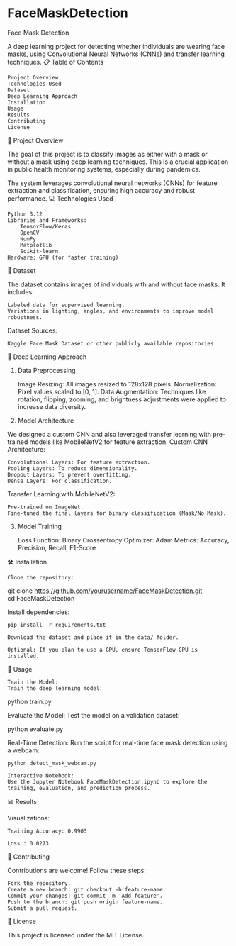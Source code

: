 # FaceMaskDetection

Face Mask Detection


A deep learning project for detecting whether individuals are wearing face masks, using Convolutional Neural Networks (CNNs) and transfer learning techniques.
📋 Table of Contents

    Project Overview
    Technologies Used
    Dataset
    Deep Learning Approach
    Installation
    Usage
    Results
    Contributing
    License

📖 Project Overview

The goal of this project is to classify images as either with a mask or without a mask using deep learning techniques. This is a crucial application in public health monitoring systems, especially during pandemics.

The system leverages convolutional neural networks (CNNs) for feature extraction and classification, ensuring high accuracy and robust performance.
💻 Technologies Used

    Python 3.12
    Libraries and Frameworks:
        TensorFlow/Keras
        OpenCV
        NumPy
        Matplotlib
        Scikit-learn
    Hardware: GPU (for faster training)

📂 Dataset

The dataset contains images of individuals with and without face masks. It includes:

    Labeled data for supervised learning.
    Variations in lighting, angles, and environments to improve model robustness.

Dataset Sources:

    Kaggle Face Mask Dataset or other publicly available repositories.

🧠 Deep Learning Approach
1. Data Preprocessing

    Image Resizing: All images resized to 128x128 pixels.
    Normalization: Pixel values scaled to [0, 1].
    Data Augmentation: Techniques like rotation, flipping, zooming, and brightness adjustments were applied to increase data diversity.

2. Model Architecture

We designed a custom CNN and also leveraged transfer learning with pre-trained models like MobileNetV2 for feature extraction.
Custom CNN Architecture:

    Convolutional Layers: For feature extraction.
    Pooling Layers: To reduce dimensionality.
    Dropout Layers: To prevent overfitting.
    Dense Layers: For classification.

Transfer Learning with MobileNetV2:

    Pre-trained on ImageNet.
    Fine-tuned the final layers for binary classification (Mask/No Mask).

3. Model Training

    Loss Function: Binary Crossentropy
    Optimizer: Adam
    Metrics: Accuracy, Precision, Recall, F1-Score

🛠 Installation

    Clone the repository:

git clone https://github.com/yourusername/FaceMaskDetection.git  
cd FaceMaskDetection  

Install dependencies:

    pip install -r requirements.txt  

    Download the dataset and place it in the data/ folder.

    Optional: If you plan to use a GPU, ensure TensorFlow GPU is installed.

🚀 Usage

    Train the Model:
    Train the deep learning model:

python train.py  

Evaluate the Model:
Test the model on a validation dataset:

python evaluate.py  

Real-Time Detection:
Run the script for real-time face mask detection using a webcam:

    python detect_mask_webcam.py  

    Interactive Notebook:
    Use the Jupyter Notebook FaceMaskDetection.ipynb to explore the training, evaluation, and prediction process.

📊 Results

Visualizations:

    Training Accuracy: 0.9903

    Loss : 0.0273

🤝 Contributing

Contributions are welcome! Follow these steps:

    Fork the repository.
    Create a new branch: git checkout -b feature-name.
    Commit your changes: git commit -m 'Add feature'.
    Push to the branch: git push origin feature-name.
    Submit a pull request.

📝 License

This project is licensed under the MIT License.

